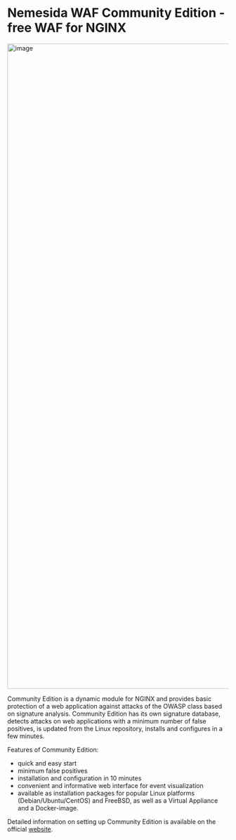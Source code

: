 # Nemesida WAF Community Edition - free WAF for NGINX

<img width="1470" alt="image" src="https://user-images.githubusercontent.com/99513957/209190523-6cca9b01-d362-46a0-af4d-042bedbc1494.png">

Community Edition is a dynamic module for NGINX and provides basic protection of a web application against attacks of the OWASP class based on signature analysis. Community Edition has its own signature database, detects attacks on web applications with a minimum number of false positives, is updated from the Linux repository, installs and configures in a few minutes.

Features of Community Edition:

- quick and easy start
- minimum false positives
- installation and configuration in 10 minutes
- convenient and informative web interface for event visualization
- available as installation packages for popular Linux platforms (Debian/Ubuntu/CentOS) and FreeBSD, as well as a Virtual Appliance and a Docker-image.

Detailed information on setting up Community Edition is available on the official <a href="https://nemesida-waf.com/community/1701" target="_blank" rel="noopener noreferrer">website</a>.
